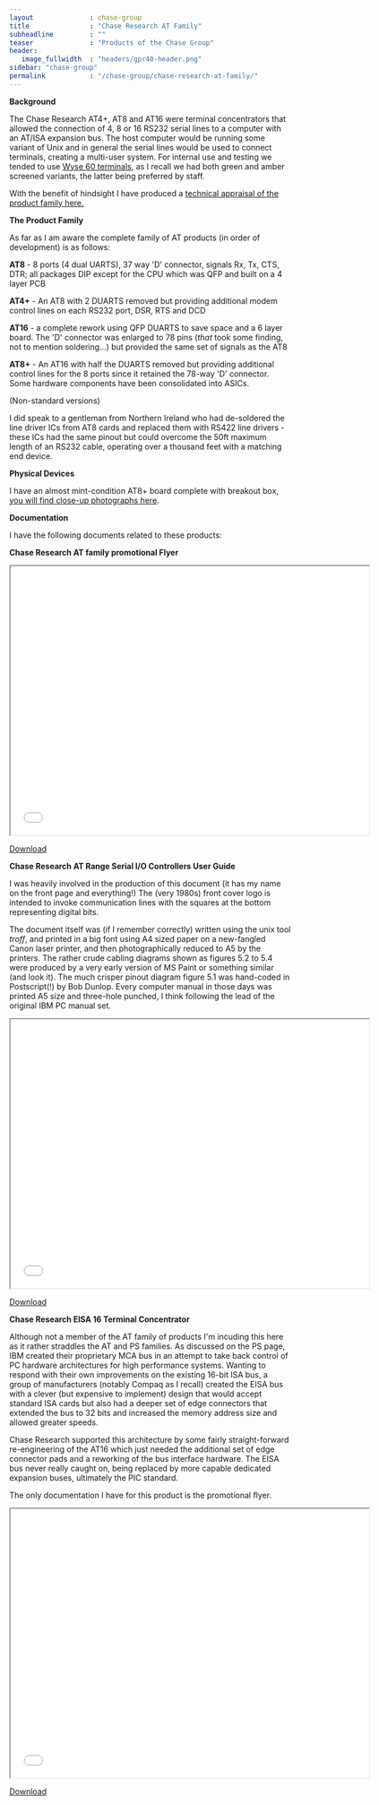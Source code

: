 ```yaml
---
layout              : chase-group
title               : "Chase Research AT Family"
subheadline         : ""
teaser              : "Products of the Chase Group"
header:
   image_fullwidth  : "headers/gpr40-header.png"
sidebar: "chase-group"
permalink           : "/chase-group/chase-research-at-family/"
---
```

<p class="has-larger-font-size"><strong>Background</strong></p>

<p>The Chase Research AT4+, AT8 and AT16 were terminal concentrators that allowed the connection of 4, 8 or 16 RS232 serial lines to a computer with an AT/ISA expansion bus. The host computer would be running some variant of Unix and in general the serial lines would be used to connect terminals, creating a multi-user system. For internal use and testing we tended to use <a href="https://terminals-wiki.org/wiki/index.php/Wyse_WY-60">Wyse 60 terminals</a>, as I recall we had both green and amber screened variants, the latter being preferred by staff. </p>

<p>With the benefit of hindsight I have produced a <a href="/chase-group/chase-at-family-technical-appraisal/"  >technical appraisal of the product family here.</a></p>

<p class="has-larger-font-size"><strong>The Product Family</strong></p>

<p>As far as I am aware the complete family of AT products (in order of development) is as follows:</p>

<p><strong>AT8</strong> - 8 ports (4 dual UARTS), 37 way 'D' connector, signals Rx, Tx, CTS, DTR; all packages DIP except for the CPU which was QFP and built on a 4 layer PCB</p>

<p><strong>AT4+</strong> - An AT8 with 2 DUARTS removed but providing additional modem control lines on each RS232 port, DSR, RTS and DCD</p>

<p><strong>AT16</strong> - a complete rework using QFP DUARTS to save space and a 6 layer board. The 'D' connector was enlarged to 78 pins (<em>that </em>took some finding, not to mention soldering...) but provided the same set of signals as the AT8</p>

<p><strong>AT8+</strong> - An AT16 with half the DUARTS removed but providing additional control lines for the 8 ports since it retained the 78-way 'D' connector. Some hardware components have been consolidated into ASICs. </p>

<p>(Non-standard versions)</p>

<p>I did speak to a gentleman from Northern Ireland who had de-soldered the line driver ICs from AT8 cards and replaced them with RS422 line drivers - these ICs had the same pinout but could overcome the 50ft maximum length of an RS232 cable, operating over a thousand feet with a matching end device.</p>

<p class="has-larger-font-size"><strong>Physical Devices</strong></p>

<p>I have an almost mint-condition AT8+ board complete with breakout box, <a href="/chase-group/at8-gallery/"  >you will find close-up photographs here</a>.</p>

<p class="has-larger-font-size"><strong>Documentation</strong></p>

<p>I have the following documents related to these products:</p>

<p><strong>Chase Research AT family promotional Flyer</strong></p>
<div class="responsive-embed">
  <iframe width="640" height="480" src="/chase-group/chase-research-at4-8-16-flyer.pdf" ></iframe>
</div>
<p>
   <a href="/chase-group/chase-research-at4-8-16-flyer.pdf"  download >Download</a>
</p>

<p><strong>Chase Research AT Range Serial I/O Controllers User Guide</strong></p>

<p>I was heavily involved in the production of this document (it has my name on the front page and everything!) The (very 1980s) front cover logo is intended to invoke communication lines with the squares at the bottom representing digital bits.</p>

<p>The document itself was (if I remember correctly) written using the unix tool <em>troff</em>, and printed in a big font using A4 sized paper on a new-fangled Canon laser printer, and then photographically reduced to A5 by the printers. The rather crude cabling diagrams shown as figures 5.2 to 5.4 were produced by a very early version of MS Paint or something similar (and look it). The much crisper pinout diagram figure 5.1 was hand-coded in Postscript(!) by Bob Dunlop. Every computer manual in those days was printed A5 size and three-hole punched, I think following the lead of the original IBM PC manual set.</p>
<div class="responsive-embed">
  <iframe width="640" height="480" src="/chase-group/chase-research-at4-4-16-manual.pdf" ></iframe>
</div>
<p>
   <a href="/chase-group/chase-research-at4-4-16-manual.pdf"  download >Download</a>
</p>


<p><strong>Chase Research EISA 16 Terminal Concentrator</strong></p>

<p>Although not a member of the AT family of products I'm incuding this here as it rather straddles the AT and PS families. As discussed on the PS page, IBM created their proprietary MCA bus in an attempt to take back control of PC hardware architectures for high performance systems. Wanting to respond with their own improvements on the existing 16-bit ISA bus, a group of manufacturers (notably Compaq as I recall) created the EISA bus with a clever (but expensive to implement) design that would accept standard ISA cards but also had a deeper set of edge connectors that extended the bus to 32 bits and increased the memory address size and allowed greater speeds.</p>

<p>Chase Research supported this architecture by some fairly straight-forward re-engineering of the AT16 which just needed the additional set of edge connector pads and a reworking of the bus interface hardware. The EISA bus never really caught on, being replaced by more capable dedicated expansion buses, ultimately the PIC standard.</p>

<p>The only documentation I have for this product is the promotional flyer.</p>
<div class="responsive-embed">
  <iframe width="640" height="480" src="/chase-group/chase-research-eisa16-flyer.pdf" ></iframe>
</div>
<p>
   <a href="/chase-group/chase-research-eisa16-flyer.pdf"  download >Download</a>
</p>
